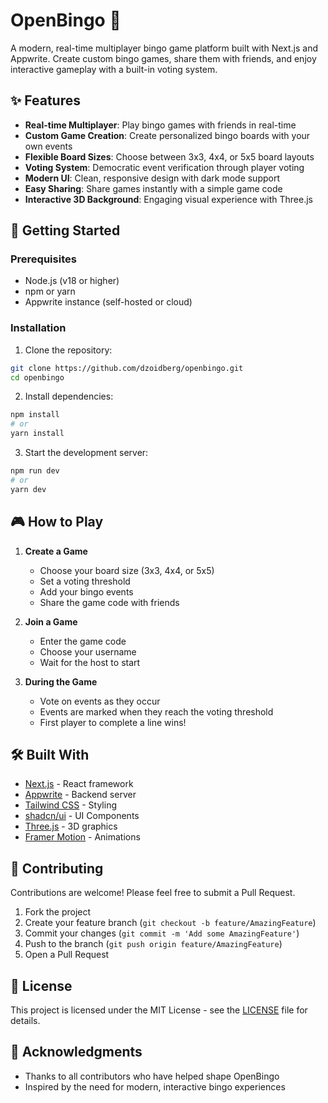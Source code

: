 # OpenBingo 🎯

A modern, real-time multiplayer bingo game platform built with Next.js and Appwrite. Create custom bingo games, share them with friends, and enjoy interactive gameplay with a built-in voting system.

## ✨ Features

- **Real-time Multiplayer**: Play bingo games with friends in real-time
- **Custom Game Creation**: Create personalized bingo boards with your own events
- **Flexible Board Sizes**: Choose between 3x3, 4x4, or 5x5 board layouts
- **Voting System**: Democratic event verification through player voting
- **Modern UI**: Clean, responsive design with dark mode support
- **Easy Sharing**: Share games instantly with a simple game code
- **Interactive 3D Background**: Engaging visual experience with Three.js

## 🚀 Getting Started

### Prerequisites

- Node.js (v18 or higher)
- npm or yarn
- Appwrite instance (self-hosted or cloud)

### Installation

1. Clone the repository:
```bash
git clone https://github.com/dzoidberg/openbingo.git
cd openbingo
```

2. Install dependencies:
```bash
npm install
# or
yarn install
```

3. Start the development server:
```bash
npm run dev
# or
yarn dev
```

## 🎮 How to Play

1. **Create a Game**
   - Choose your board size (3x3, 4x4, or 5x5)
   - Set a voting threshold
   - Add your bingo events
   - Share the game code with friends

2. **Join a Game**
   - Enter the game code
   - Choose your username
   - Wait for the host to start

3. **During the Game**
   - Vote on events as they occur
   - Events are marked when they reach the voting threshold
   - First player to complete a line wins!

## 🛠️ Built With

- [Next.js](https://nextjs.org/) - React framework
- [Appwrite](https://appwrite.io/) - Backend server
- [Tailwind CSS](https://tailwindcss.com/) - Styling
- [shadcn/ui](https://ui.shadcn.com/) - UI Components
- [Three.js](https://threejs.org/) - 3D graphics
- [Framer Motion](https://www.framer.com/motion/) - Animations

## 🤝 Contributing

Contributions are welcome! Please feel free to submit a Pull Request.

1. Fork the project
2. Create your feature branch (`git checkout -b feature/AmazingFeature`)
3. Commit your changes (`git commit -m 'Add some AmazingFeature'`)
4. Push to the branch (`git push origin feature/AmazingFeature`)
5. Open a Pull Request

## 📝 License

This project is licensed under the MIT License - see the [LICENSE](LICENSE) file for details.

## 🙏 Acknowledgments

- Thanks to all contributors who have helped shape OpenBingo
- Inspired by the need for modern, interactive bingo experiences